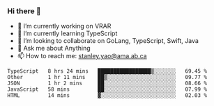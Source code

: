 ### Hi there 👋

- 🔭 I’m currently working on VRAR
- 🌱 I’m currently learning TypeScript
- 👯 I’m looking to collaborate on GoLang, TypeScript, Swift, Java
- 💬 Ask me about Anything
- 📫 How to reach me: stanley.yao@ama.ab.ca


<!--START_SECTION:waka-->
```text
TypeScript   8 hrs 24 mins   █████████████████▒░░░░░░░   69.45 % 
Other        1 hr 11 mins    ██▒░░░░░░░░░░░░░░░░░░░░░░   09.77 % 
JSON         1 hr 2 mins     ██░░░░░░░░░░░░░░░░░░░░░░░   08.66 % 
JavaScript   58 mins         ██░░░░░░░░░░░░░░░░░░░░░░░   07.99 % 
HTML         14 mins         ▓░░░░░░░░░░░░░░░░░░░░░░░░   02.03 % 
```
<!--END_SECTION:waka-->
